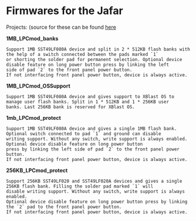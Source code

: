 # Firmwares for the Jafar


Projects: (source for these can be found [here](https://github.com/Kekule-OXC/aladdin-xt-cpld)

**1MB_LPCmod_banks**
    
    Support 1MB SST49LF080A device and split in 2 * 512KB flash banks with the help of a switch connected between the pads marked `1` 
    or shorting the solder pad for permanent selection. Optional device disable feature on long power button press by linking the left
    side of pad `2` to the front panel power button.
    If not interfacing front panel power button, device is always active.
    
**1MB_LPCmod_OSSupport**
    
    Support 1MB SST49LF080A device and gives support to XBlast OS to manage user flash banks. Split in 1 * 512KB and 1 * 256KB user
    banks. Last 256KB bank is reserved for XBlast OS.
    
**1mb_LPCmod_protect**
    
    Support 1MB SST49LF080A device and gives a single 1MB flash bank. Optional switch connected to pad `1` and ground can disable
    writing support. Without any switch, write support is always enabled. Optional device disable feature on long power button 
    press by linking the left side of pad `2` to the front panel power button.
    If not interfacing front panel power button, device is always active.

**256KB_LPCmod_protect**
    
    Support 256KB SST49LF020 and SST49LF020A devices and gives a single 256KB flash bank. Filling the solder pad marked `1` will
    disable writing support. Without any switch, write support is always enabled.
    Optional device disable feature on long power button press by linking the `2` pad to the front panel power button.
    If not interfacing front panel power button, device is always active.



